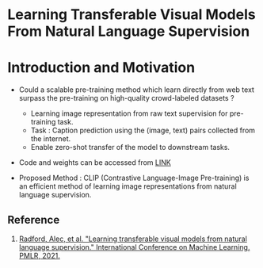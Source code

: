 # Learning Transferable Visual Models From Natural Language Supervision

# Introduction and Motivation
- Could a scalable pre-training method which learn directly
from web text surpass the pre-training on high-quality crowd-labeled datasets ?
    - Learning image representation from raw text supervision for pre-training task. 
    - Task : Caption prediction using the (image, text) pairs collected from the internet.
    - Enable zero-shot transfer of the model to downstream tasks.

- Code and weights can be accessed from [LINK](https://github.com/OpenAI/CLIP)

- Proposed Method : CLIP (Contrastive Language-Image Pre-training) is an efficient method of learning image representations from natural language supervision.

## Reference
1. [Radford, Alec, et al. "Learning transferable visual models from natural language supervision." International Conference on Machine Learning. PMLR, 2021.](https://arxiv.org/abs/2103.00020)
